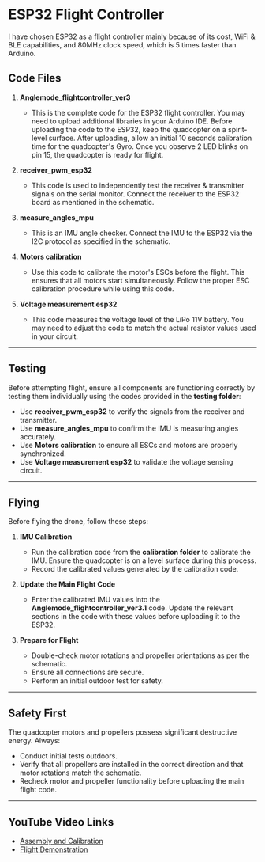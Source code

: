 # ESP32 Flight Controller  

I have chosen ESP32 as a flight controller mainly because of its cost, WiFi & BLE capabilities, and 80MHz clock speed, which is 5 times faster than Arduino.  

## Code Files  

1. **Anglemode_flightcontroller_ver3**  
   - This is the complete code for the ESP32 flight controller. You may need to upload additional libraries in your Arduino IDE. Before uploading the code to the ESP32, keep the quadcopter on a spirit-level surface. After uploading, allow an initial 10 seconds calibration time for the quadcopter's Gyro. Once you observe 2 LED blinks on pin 15, the quadcopter is ready for flight.  

2. **receiver_pwm_esp32**  
   - This code is used to independently test the receiver & transmitter signals on the serial monitor. Connect the receiver to the ESP32 board as mentioned in the schematic.  

3. **measure_angles_mpu**  
   - This is an IMU angle checker. Connect the IMU to the ESP32 via the I2C protocol as specified in the schematic.  

4. **Motors calibration**  
   - Use this code to calibrate the motor's ESCs before the flight. This ensures that all motors start simultaneously. Follow the proper ESC calibration procedure while using this code.  

5. **Voltage measurement esp32**  
   - This code measures the voltage level of the LiPo 11V battery. You may need to adjust the code to match the actual resistor values used in your circuit.  

---

## Testing  

Before attempting flight, ensure all components are functioning correctly by testing them individually using the codes provided in the **testing folder**:  

- Use **receiver_pwm_esp32** to verify the signals from the receiver and transmitter.  
- Use **measure_angles_mpu** to confirm the IMU is measuring angles accurately.  
- Use **Motors calibration** to ensure all ESCs and motors are properly synchronized.  
- Use **Voltage measurement esp32** to validate the voltage sensing circuit.  

---

## Flying  

Before flying the drone, follow these steps:  

1. **IMU Calibration**  
   - Run the calibration code from the **calibration folder** to calibrate the IMU. Ensure the quadcopter is on a level surface during this process.  
   - Record the calibrated values generated by the calibration code.  

2. **Update the Main Flight Code**  
   - Enter the calibrated IMU values into the **Anglemode_flightcontroller_ver3.1** code. Update the relevant sections in the code with these values before uploading it to the ESP32.  

3. **Prepare for Flight**  
   - Double-check motor rotations and propeller orientations as per the schematic.  
   - Ensure all connections are secure.  
   - Perform an initial outdoor test for safety.  

---

## Safety First  

The quadcopter motors and propellers possess significant destructive energy. Always:  
- Conduct initial tests outdoors.  
- Verify that all propellers are installed in the correct direction and that motor rotations match the schematic.  
- Recheck motor and propeller functionality before uploading the main flight code.  

---

## YouTube Video Links  

- [Assembly and Calibration](https://youtu.be/BcPTe-hTJGc?si=5ig9wEDCqvCX-sgO)  
- [Flight Demonstration](https://www.youtube.com/watch?v=TmAVuMhu9no)  
